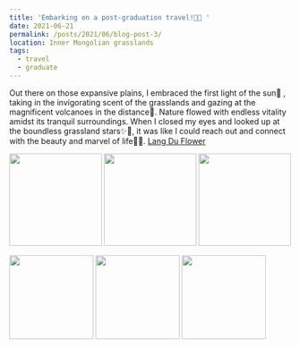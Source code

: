 ```yaml
---
title: 'Embarking on a post-graduation travel!🌾🐎 '
date: 2021-06-21
permalink: /posts/2021/06/blog-post-3/
location: Inner Mongolian grasslands
tags:
  - travel
  - graduate
---
```


Out there on those expansive plains, I embraced the first light of the sun🌅 , taking in the invigorating scent of the grasslands and gazing at the magnificent volcanoes in the distance🌋. Nature flowed with endless vitality amidst its tranquil surroundings. When I closed my eyes and looked up at the boundless grassland stars✨🌠, it was like I could reach out and connect with the beauty and marvel of life🌟💫. 
[Lang Du Flower](https://ziweiwuzw.github.io/Personal-Homepage/images/Moment/IMG4-1.png)

<p float="left">
  <img src="https://ziweiwuzw.github.io/Personal-Homepage/images/Moment/IMG4.png" width="165" />
  <img src="https://ziweiwuzw.github.io/Personal-Homepage/images/Moment/IMG4-2.png" width="165" /> 
  <img src="https://ziweiwuzw.github.io/Personal-Homepage/images/Moment/IMG4-3.png" width="165" />
</p>

<p float="left">
  <img src="https://ziweiwuzw.github.io/Personal-Homepage/images/Moment/IMG5.png" width="150" /> 
  <img src="https://ziweiwuzw.github.io/Personal-Homepage/images/Moment/IMG7.png" width="150" />
  <img src="https://ziweiwuzw.github.io/Personal-Homepage/images/Moment/IMG8.png" width="150" />
</p>
